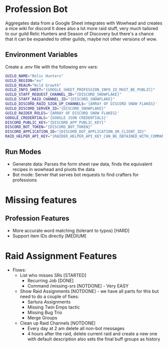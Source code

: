 # Profession Bot

Aggregates data from a Google Sheet integrates with Wowhead and creates a nice wiki for discord
It does also a lot more raid stuff, very much tailored to our guild Relic Hunters and Season of Discovery but there's
a chance that it can be expanded to other guilds, maybe not other versions of wow.

## Environment Variables

Create a .env file with the following env vars:

```sh
GUILD_NAME="Relic Hunters"
GUILD_REGION="eu"
GUILD_REALM="Wild Growth"
GUILD_INFO_SHEET="{GOOGLE_SHEET_PROFESSION_INFO_ID_MUST_BE_PUBLIC}"
GUILD_STAFF_REQUEST_CHANNEL_ID="{DISCORD_SNOWFLAKE}"
GUILD_STAFF_RAID_CHANNEL_ID="{DISCORD_SNOWFLAKE}"
GUILD_DISCORD_RAID_SIGN_UP_CHANNELS='{ARRAY OF DISCORD SNOW FLAKES}'
GUILD_DISCORD_SERVER_ID="{DISCORD_SNOWFLAKE}"
GUILD_RAIDER_ROLES='{ARRAY OF DISCORD SNOW FLAKES}'
GOOGLE_CREDENTIALS='{GOOGLE JSON CREDENTIALS}'
DISCORD_PUBLIC_KEY="{DISCORD_APP_PUBLIC_KEY}"
DISCORD_BOT_TOKEN="{DISCORD_BOT_TOKEN}"
DISCORD_APPLICATION_ID="{DISCORD_DOT_APPLICATION_OR_CLIENT_ID}"
RAID_HELPER_API_KEY="{RAIDER_HELPER_API_KEY_CAN_BE_OBTAINED_WITH_COMMAND_ON_DISC_SERVER}"
```

## Run Modes

- Generate data: Parses the form sheet raw data, finds the equivalent recipes in wowhead and pivots the data
- Bot mode: Server that serves bot requests to find crafters for professions

# Missing features

## Profession Features
- More accurate word matching (tolerant to typos) [HARD]
- Support item IDs directly [MEDIUM]

# Raid Assignment Features
- Flows:
    - List who misses SRs [STARTED]
        - Recurring Job [DONE]
        - Command /missing-srs <eventId> [NOTDONE] - Very EASY
    - Show Raid Assignments [NOTDONE] - we have all parts for this but need to do a couple of fixes:
        - Sartura Assignments
        - Missing Twin Emps tactic
        - Missing Bug Trio
        - Merge Groups
    - Clean up Raid Channels [NOTDONE]
        - Every day at 2 am delete all non-bot messages
        - 4 hours after the raid, delete current raid and create a new one with default description also sets the final buff groups as history
